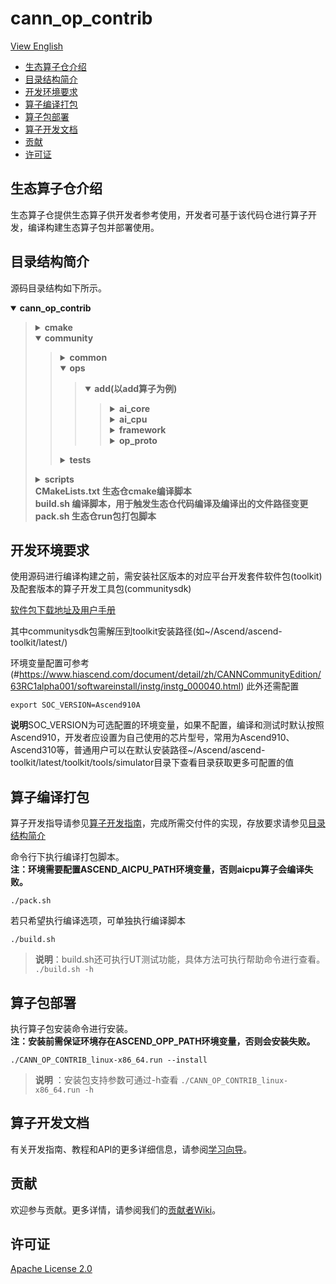 # cann_op_contrib

[View English](./README.md)

<!-- TOC -->

- [生态算子仓介绍](#生态算子仓介绍)
- [目录结构简介](#目录结构简介)
- [开发环境要求](#开发环境要求)
- [算子编译打包](#算子编译打包)
- [算子包部署](#算子包部署)
- [算子开发文档](#算子开发文档)
- [贡献](#贡献)
- [许可证](#许可证)


<!-- /TOC -->
## 生态算子仓介绍
生态算子仓提供生态算子供开发者参考使用，开发者可基于该代码仓进行算子开发，编译构建生态算子包并部署使用。

## 目录结构简介
源码目录结构如下所示。
<details open><summary><b> cann_op_contrib</b></summary><blockquote>
<details><summary><b> cmake</b></summary><blockquote>
<details><summary><b> external</b></summary><blockquote>
<b>存放依赖的第三方库编译文件</b><br>
</blockquote></details>
<details><summary><b> util</b></summary><blockquote>
<b>存放工具类编译文件</b><br>
</blockquote></details>
<b>dependencies.cmake</b><br>
</blockquote></details>
<details open><summary><b> community</b></summary><blockquote>
<details><summary><b> common</b></summary><blockquote>
<details><summary><b> inc</b></summary><blockquote>
<b>主要存放算子原型工具类头文件</b><br>
</blockquote></details>
<details><summary><b> src</b></summary><blockquote>
<b>主要存放算子原型工具类实现</b><br>
</blockquote></details>
<details><summary><b> utils</b></summary><blockquote>
<b>主要存放算子实现工具类</b><br>
</blockquote></details>
</blockquote></details>

<details open><summary><b> ops</b></summary><blockquote>
<details open><summary><b> add(以add算子为例)</b></summary><blockquote>
<details><summary><b> ai_core</b></summary><blockquote>
<details><summary><b> impl</b></summary><blockquote>
<b>add.py DSL/TIK方式算子实现代码</b><br>
<b>add.cpp TIK2方式算子实现代码</b><br>
</blockquote></details>
<details><summary><b> op_info_cfg</b></summary><blockquote>
<details><summary><b> ascend310</b></summary><blockquote>
<b>add.ini 算子信息配置文件</b><br>
</blockquote></details>
<details><summary><b> ascend310p</b></summary><blockquote>
<b>add.ini 算子信息配置文件</b><br>
</blockquote></details>
<details><summary><b> ascend910</b></summary><blockquote>
<b>add.ini 算子信息配置文件</b><br>
</blockquote></details>
<details><summary><b> ascend910b</b></summary><blockquote>
<b>add.ini 算子信息配置文件</b><br>
</blockquote></details>
</blockquote></details>

<details><summary><b> op_tiling</b></summary><blockquote>
<b>add_tiling.cc 算子tiling文件</b><br>
</blockquote></details>
</blockquote></details>
<details><summary><b> ai_cpu</b></summary><blockquote>
<details><summary><b> impl</b></summary><blockquote>
<b>add.cc  算子实现代码</b><br>
<b>add.h  算子实现头文件</b><br>
</blockquote></details>
<details><summary><b> op_info_cfg</b></summary><blockquote>
<b>add.ini 算子信息配置文件</b><br>
</blockquote></details>
</blockquote></details>
<details><summary><b> framework</b></summary><blockquote>
<details><summary><b> onnx</b></summary><blockquote>
<b>add_plugin.cc  算子适配onnx框架插件代码</b><br>
</blockquote></details>
<details><summary><b> tf</b></summary><blockquote>
<b>add_plugin.cc  算子适配tf框架插件代码</b><br>
</blockquote></details>
<details><summary><b> caffe</b></summary><blockquote>
<b>add_plugin.cc  算子适配caffe框架插件代码</b><br>
</blockquote></details>
</blockquote></details>
<details><summary><b> op_proto</b></summary><blockquote>

<details><summary><b> inc</b></summary><blockquote>
<b>add_op.h 算子原型IR注册文件</b><br>
</blockquote></details>

<b>add_proto.cc 算子原型实现文件</b><br>
</blockquote></details>
</blockquote></details>
</blockquote></details>
<details><summary><b> tests</b></summary><blockquote>
<details><summary><b> add(以add算子为例)</b></summary><blockquote>
<details><summary><b> ut</b></summary><blockquote>
<details><summary><b> aicpu</b></summary><blockquote>
<b>test_add_gen_data.py 测试数据生成脚本，文件名需要以gen_data.py结尾</b><br>
<b>add_utest.cc AICPU算子实现UT</b><br>
</blockquote></details>
<details><summary><b> op_proto</b></summary><blockquote>
<b>test_add_proto.cc 算子原型UT</b><br>
</blockquote></details>
<details><summary><b> tbe</b></summary><blockquote>
<b>test_add_gen_data.py 测试数据生成脚本，文件名需要以gen_data.py结尾</b><br>
<b>test_add_impl.py DSL/TIK方式算子UT用例</b><br>
</blockquote></details>
<details><summary><b> tik2</b></summary><blockquote>
<b>add_ut.cc TIK2方式算子实现代码UT用例</b><br>
</blockquote></details>
<details><summary><b> tiling</b></summary><blockquote>
<b>add_tiling_ut.cc Tiling代码UT用例</b><br>
</blockquote></details>

</blockquote></details>
</blockquote></details>
</blockquote></details>
</blockquote></details>
<details><summary><b> scripts</b></summary><blockquote>
<b>ai_core_parse_ini.py  tbe算子信息配置解析脚本</b><br>
<b>CANN_OP_CONTRIB_install.sh  生态仓算子部署脚本</b><br>
<b>install_run.sh  生态仓run包安装脚本</b><br>
<b>parse_ini.py  aicpu算子信息配置解析脚本</b><br>
<b>run_aicpu_ut.sh  aicpu算子实现UT测试脚本</b><br>
<b>run_op_proto_ut.sh  算子原型UT测试脚本</b><br>
<b>run_tbe_ut_all.py  DSL/TIK方式开发的tbe算子UT测试脚本</b><br>
<b>run_tik2_ut.sh  TIK2方式开发的tbe算子UT测试脚本</b><br>
<b>run_tiling_ut.sh  Tiling代码UT测试脚本</b><br>

</blockquote></details>
<b>CMakeLists.txt 生态仓cmake编译脚本</b><br>
<b>build.sh 编译脚本，用于触发生态仓代码编译及编译出的文件路径变更</b><br>
<b>pack.sh 生态仓run包打包脚本</b><br>
</blockquote></details>
</blockquote></details>

## 开发环境要求
使用源码进行编译构建之前，需安装社区版本的对应平台开发套件软件包(toolkit)及配套版本的算子开发工具包(communitysdk)

[软件包下载地址及用户手册](#https://www.hiascend.com/software/cann/community)

其中communitysdk包需解压到toolkit安装路径(如~/Ascend/ascend-toolkit/latest/)

环境变量配置可参考(#https://www.hiascend.com/document/detail/zh/CANNCommunityEdition/63RC1alpha001/softwareinstall/instg/instg_000040.html)
此外还需配置

```
export SOC_VERSION=Ascend910A
```
**说明**SOC_VERSION为可选配置的环境变量，如果不配置，编译和测试时默认按照Ascend910，开发者应设置为自己使用的芯片型号，常用为Ascend910、Ascend310等，普通用户可以在默认安装路径~/Ascend/ascend-toolkit/latest/toolkit/tools/simulator目录下查看目录获取更多可配置的值


## 算子编译打包
算子开发指导请参见[算子开发指南](#https://www.hiascend.com/document/detail/zh/CANNCommunityEdition/63RC1alpha001/operatordevelopment/opdevg/atlasopdev_10_0001.html)，完成所需交付件的实现，存放要求请参见[目录结构简介](#目录结构简介)

命令行下执行编译打包脚本。       
**注：环境需要配置ASCEND_AICPU_PATH环境变量，否则aicpu算子会编译失败。**
```
./pack.sh
```

若只希望执行编译选项，可单独执行编译脚本
```
./build.sh
```
> **说明**：build.sh还可执行UT测试功能，具体方法可执行帮助命令进行查看。
    ```
    ./build.sh -h
    ```

## 算子包部署
执行算子包安装命令进行安装。   
**注：安装前需保证环境存在ASCEND_OPP_PATH环境变量，否则会安装失败。**
```
./CANN_OP_CONTRIB_linux-x86_64.run --install
```
> **说明** ：安装包支持参数可通过-h查看
    ```
    ./CANN_OP_CONTRIB_linux-x86_64.run -h
    ```
## 算子开发文档
有关开发指南、教程和API的更多详细信息，请参阅[学习向导](#https://www.hiascend.com/document/detail/zh/CANNCommunityEdition/63RC1alpha001/operatordevelopment/opdevg/atlasopdev_10_0001.html)。

## 贡献
欢迎参与贡献。更多详情，请参阅我们的[贡献者Wiki](#https://gitee.com/ascend/cann_op_contrib/blob/master/CONTRIBUTING_CN.md)。

## 许可证
[Apache License 2.0](https://gitee.com/ascend/cann_op_contrib/blob/master/LICENSE)

